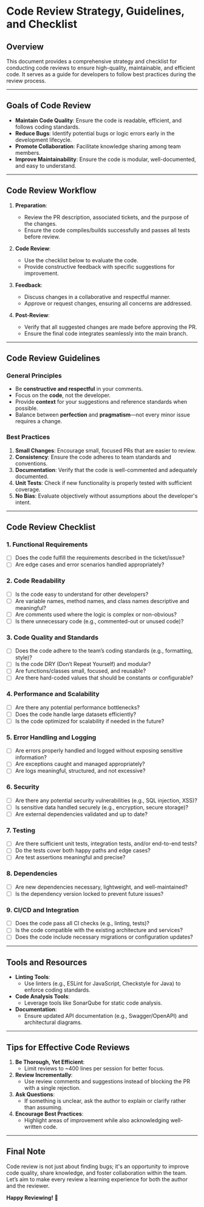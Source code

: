 # **Code Review Strategy, Guidelines, and Checklist**

## **Overview**
This document provides a comprehensive strategy and checklist for conducting code reviews to ensure high-quality, maintainable, and efficient code. It serves as a guide for developers to follow best practices during the review process.

---

## **Goals of Code Review**
- **Maintain Code Quality**: Ensure the code is readable, efficient, and follows coding standards.
- **Reduce Bugs**: Identify potential bugs or logic errors early in the development lifecycle.
- **Promote Collaboration**: Facilitate knowledge sharing among team members.
- **Improve Maintainability**: Ensure the code is modular, well-documented, and easy to understand.

---

## **Code Review Workflow**
1. **Preparation**:
   - Review the PR description, associated tickets, and the purpose of the changes.
   - Ensure the code compiles/builds successfully and passes all tests before review.

2. **Code Review**:
   - Use the checklist below to evaluate the code.
   - Provide constructive feedback with specific suggestions for improvement.

3. **Feedback**:
   - Discuss changes in a collaborative and respectful manner.
   - Approve or request changes, ensuring all concerns are addressed.

4. **Post-Review**:
   - Verify that all suggested changes are made before approving the PR.
   - Ensure the final code integrates seamlessly into the main branch.

---

## **Code Review Guidelines**

### **General Principles**
- Be **constructive and respectful** in your comments.
- Focus on the **code**, not the developer.
- Provide **context** for your suggestions and reference standards when possible.
- Balance between **perfection** and **pragmatism**—not every minor issue requires a change.

### **Best Practices**
1. **Small Changes**: Encourage small, focused PRs that are easier to review.
2. **Consistency**: Ensure the code adheres to team standards and conventions.
3. **Documentation**: Verify that the code is well-commented and adequately documented.
4. **Unit Tests**: Check if new functionality is properly tested with sufficient coverage.
5. **No Bias**: Evaluate objectively without assumptions about the developer's intent.

---

## **Code Review Checklist**

### **1. Functional Requirements**
- [ ] Does the code fulfill the requirements described in the ticket/issue?
- [ ] Are edge cases and error scenarios handled appropriately?

### **2. Code Readability**
- [ ] Is the code easy to understand for other developers?
- [ ] Are variable names, method names, and class names descriptive and meaningful?
- [ ] Are comments used where the logic is complex or non-obvious?
- [ ] Is there unnecessary code (e.g., commented-out or unused code)?

### **3. Code Quality and Standards**
- [ ] Does the code adhere to the team’s coding standards (e.g., formatting, style)?
- [ ] Is the code DRY (Don’t Repeat Yourself) and modular?
- [ ] Are functions/classes small, focused, and reusable?
- [ ] Are there hard-coded values that should be constants or configurable?

### **4. Performance and Scalability**
- [ ] Are there any potential performance bottlenecks?
- [ ] Does the code handle large datasets efficiently?
- [ ] Is the code optimized for scalability if needed in the future?

### **5. Error Handling and Logging**
- [ ] Are errors properly handled and logged without exposing sensitive information?
- [ ] Are exceptions caught and managed appropriately?
- [ ] Are logs meaningful, structured, and not excessive?

### **6. Security**
- [ ] Are there any potential security vulnerabilities (e.g., SQL injection, XSS)?
- [ ] Is sensitive data handled securely (e.g., encryption, secure storage)?
- [ ] Are external dependencies validated and up to date?

### **7. Testing**
- [ ] Are there sufficient unit tests, integration tests, and/or end-to-end tests?
- [ ] Do the tests cover both happy paths and edge cases?
- [ ] Are test assertions meaningful and precise?

### **8. Dependencies**
- [ ] Are new dependencies necessary, lightweight, and well-maintained?
- [ ] Is the dependency version locked to prevent future issues?

### **9. CI/CD and Integration**
- [ ] Does the code pass all CI checks (e.g., linting, tests)?
- [ ] Is the code compatible with the existing architecture and services?
- [ ] Does the code include necessary migrations or configuration updates?

---

## **Tools and Resources**
- **Linting Tools**:
  - Use linters (e.g., ESLint for JavaScript, Checkstyle for Java) to enforce coding standards.
- **Code Analysis Tools**:
  - Leverage tools like SonarQube for static code analysis.
- **Documentation**:
  - Ensure updated API documentation (e.g., Swagger/OpenAPI) and architectural diagrams.

---

## **Tips for Effective Code Reviews**
1. **Be Thorough, Yet Efficient**:
   - Limit reviews to ~400 lines per session for better focus.
2. **Review Incrementally**:
   - Use review comments and suggestions instead of blocking the PR with a single rejection.
3. **Ask Questions**:
   - If something is unclear, ask the author to explain or clarify rather than assuming.
4. **Encourage Best Practices**:
   - Highlight areas of improvement while also acknowledging well-written code.

---

## **Final Note**
Code review is not just about finding bugs; it's an opportunity to improve code quality, share knowledge, and foster collaboration within the team. Let’s aim to make every review a learning experience for both the author and the reviewer.

**Happy Reviewing!** 🎉
